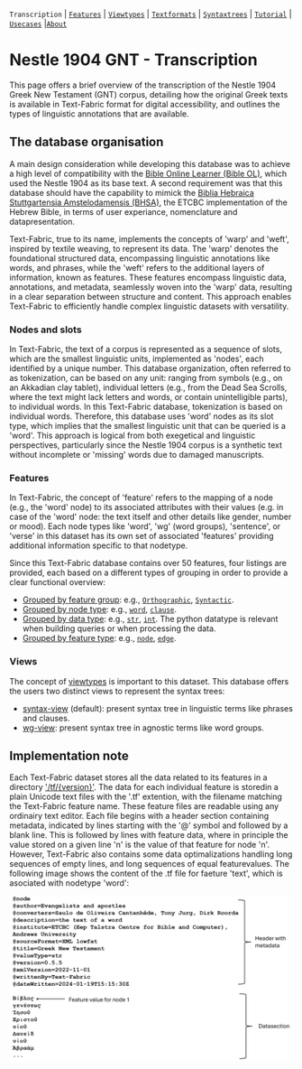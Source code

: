 <a name="start"></a>
`Transcription` | [`Features`](features/README.md#start) | [`Viewtypes`](viewtypes.md#start) | [`Textformats`](textformats.md#start) | [`Syntaxtrees`](syntaxtrees.md#start) | [`Tutorial`](../tutorial/README.md#start) | [`Usecases`](usecases/README.md#start) |[`About`](about.md#start)

# Nestle 1904 GNT - Transcription

This page offers a brief overview of the transcription of the Nestle 1904 Greek New Testament (GNT) corpus, detailing how the original Greek texts is available in Text-Fabric format for digital accessibility, and outlines the types of linguistic annotations that are available.

## The database organisation

A main design consideration while developing this database was to achieve a high level of compatibility with the [Bible Online Learner (Bible OL)](https://learner.bible/), which used the Nestle 1904 as its base text. A second requirement was that this database should have the capability to mimick the [Biblia Hebraica Stuttgartensia Amstelodamensis (BHSA)](https://etcbc.github.io/bhsa/), the ETCBC implementation of the Hebrew Bible, in terms of user experiance, nomenclature and datapresentation. 

Text-Fabric, true to its name, implements the concepts of 'warp' and 'weft', inspired by textile weaving, to represent its data. The 'warp' denotes the foundational structured data, encompassing linguistic annotations like words, and phrases, while the 'weft' refers to the additional layers of information, known as features. These features encompass linguistic data, annotations, and metadata, seamlessly woven into the 'warp' data, resulting in a clear separation between structure and content. This approach enables Text-Fabric to efficiently handle complex linguistic datasets with versatility.

### Nodes and slots

In Text-Fabric, the text of a corpus is represented as a sequence of slots, which are the smallest linguistic units, implemented as 'nodes', each identified by a unique number. This database organization, often referred to as tokenization, can be based on any unit: ranging from symbols (e.g., on an Akkadian clay tablet), individual letters (e.g., from the Dead Sea Scrolls, where the text might lack letters and words, or contain unintelligible parts), to individual words. In this Text-Fabric database, tokenization is based on individual words. Therefore, this database uses 'word' nodes as its slot type, which implies that the smallest linguistic unit that can be queried is a 'word'. This approach is logical from both exegetical and linguistic perspectives, particularly since the Nestle 1904 corpus is a synthetic text without incomplete or 'missing' words due to damaged manuscripts.

### Features 

In Text-Fabric, the concept of 'feature' refers to the mapping of a node (e.g., the 'word' node) to its associated attributes with their values (e.g. in case of the 'word' node: the text itself and other details like gender, number or mood). Each node types like 'word', 'wg' (word groups), 'sentence', or 'verse' in this dataset has its own set of associated 'features' providing additional information specific to that nodetype.

Since this Text-Fabric database contains over 50 features, four listings are provided, each based on a different types of grouping in order to provide a clear functional overview:
* [Grouped by feature group](features/featuresbygroup.md#start): e.g., [`Orthographic`](features/featuresbygroup.md#orthograpic-features), [`Syntactic`](features/featuresbygroup.md#syntactic-features).
* [Grouped by node type](features/featuresbynodetype.md#start): e.g., [`word`](features/featuresbynodetype.md#word-nodes), [`clause`](features/featuresbynodetype.md#clause-nodes).
* [Grouped by data type](features/featuresbydatatype.md#start): e.g., [`str`](features/featuresbydatatype.md#string-datatype), [`int`](features/featuresbydatatype.md#integer-datatype). The python datatype is relevant when building queries or when processing the data.
* [Grouped by feature type](features/featuresbyfeaturetype.md#start): e.g., [`node`](features/featuresbyfeaturetype.md#node-features), [`edge`](features/featuresbyfeaturetype.md#edge-features).

### Views

The concept of [viewtypes](viewtypes.md#start) is important to this dataset. This database offers the users two distinct views to represent the syntax trees:
   * [syntax-view](syntax-view.md#start) (default): present syntax tree in linguistic terms like phrases and clauses.
   * [wg-view](wg-view.md#start): present syntax tree in agnostic terms like word groups.

## Implementation note

Each Text-Fabric dataset stores all the data related to its features in a directory ['/tf/{version}'](../../tf). The data for each individual feature is storedin a plain Unicode text files with the '.tf' extention, with the filename matching the Text-Fabric feature name.  These feature  files are readable using any ordinairy text editor. Each file begins with a header section containing metadata, indicated by lines starting with the '@' symbol and followed by a blank line. This is followed by lines with feature data, where in principle the value stored on a given line 'n' is the value of that feature for node 'n'. However, Text-Fabric also contains some data optimalizations handling long sequences of empty lines, and long sequences of equal featurevalues. The following image shows the content of the .tf file for faeture 'text', which is asociated with nodetype 'word':

<img src="features/images/tf_data_format.png" width="600px">






